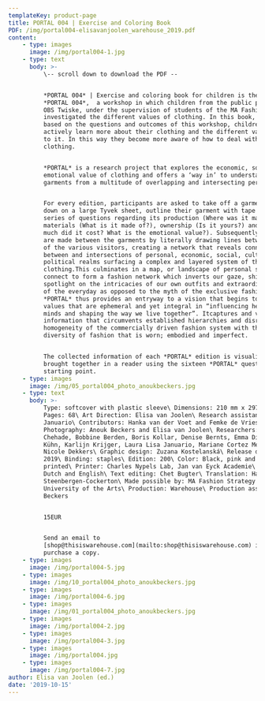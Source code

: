 ```yaml
---
templateKey: product-page
title: PORTAL 004 | Exercise and Coloring Book
PDF: /img/portal004-elisavanjoolen_warehouse_2019.pdf
content:
    - type: images
      image: /img/portal004-1.jpg
    - type: text
      body: >-
          \-- scroll down to download the PDF --


          *PORTAL 004* | Exercise and coloring book for children is the result of
          *PORTAL 004*,  a workshop in which children from the public primary school
          OBS Twiske, under the supervision of students of the MA Fashion Strategy,
          investigated the different values of clothing. In this book, which is
          based on the questions and outcomes of this workshop, children can
          actively learn more about their clothing and the different values attached
          to it. In this way they become more aware of how to deal with the value of
          clothing.


          *PORTAL* is a research project that explores the economic, social and
          emotional value of clothing and offers a ‘way in’ to understanding
          garments from a multitude of overlapping and intersecting perspectives.


          For every edition, participants are asked to take off a garment, lay it
          down on a large Tyvek sheet, outline their garment with tape and answer a
          series of questions regarding its production (Where was it made?),
          materials (What is it made of?), ownership (Is it yours?) and value (How
          much did it cost? What is the emotional value?). Subsequently connections
          are made between the garments by literally drawing lines between the items
          of the various visitors, creating a network that reveals connections
          between and intersections of personal, economic, social, cultural and
          political realms surfacing a complex and layered system of the reality of
          clothing.This culminates in a map, or landscape of personal stories that
          connect to form a fashion network which inverts our gaze, shining a
          spotlight on the intricacies of our own outfits and extraordinary aspects
          of the everyday as opposed to the myth of the exclusive fashion image.
          *PORTAL* thus provides an entryway to a vision that begins to prioritise
          values that are ephemeral and yet integral in “influencing hearts and
          minds and shaping the way we live together”. Itcaptures and visualises
          information that circumvents established hierarchies and disrupts the
          homogeneity of the commercially driven fashion system with the refreshing
          diversity of fashion that is worn; embodied and imperfect.


          The collected information of each *PORTAL* edition is visualized and
          brought together in a reader using the sixteen *PORTAL* questions as their
          starting point.
    - type: images
      image: /img/05_portal004_photo_anoukbeckers.jpg
    - type: text
      body: >-
          Type: softcover with plastic sleeve\ Dimensions: 210 mm x 297 mm portrait\
          Pages: 68\ Art Direction: Elisa van Joolen\ Research assistant: Laura Lisa
          Januario\ Contributors: Hanka van der Voet and Femke de Vries\
          Photography: Anouk Beckers and Elisa van Joolen\ Researchers: Andrea
          Chehade, Bobbine Berden, Boris Kollar, Denise Bernts, Emma Disbergen, Eva
          Kühn, Karlijn Krijger, Laura Lisa Januario, Mariane Cortez Meirelles,
          Nicole Dekkers\ Graphic design: Zuzana Kostelanská\ Release date: Winter
          2019\ Binding: staples\ Edition: 200\ Color: Black, pink and red – riso
          printed\ Printer: Charles Nypels Lab, Jan van Eyck Academie\ Language:
          Dutch and English\ Text editing: Chet Bugter\ Translation: Hanna
          Steenbergen-Cockerton\ Made possible by: MA Fashion Strategy at ArtEZ
          University of the Arts\ Production: Warehouse\ Production assistant: Anouk
          Beckers


          15EUR


          Send an email to
          [shop@thisiswarehouse.com](mailto:shop@thisiswarehouse.com) if you want to
          purchase a copy.
    - type: images
      image: /img/portal004-5.jpg
    - type: images
      image: /img/10_portal004_photo_anoukbeckers.jpg
    - type: images
      image: /img/portal004-6.jpg
    - type: images
      image: /img/01_portal004_photo_anoukbeckers.jpg
    - type: images
      image: /img/portal004-2.jpg
    - type: images
      image: /img/portal004-3.jpg
    - type: images
      image: /img/portal004.jpg
    - type: images
      image: /img/portal004-7.jpg
author: Elisa van Joolen (ed.)
date: '2019-10-15'
---
```

